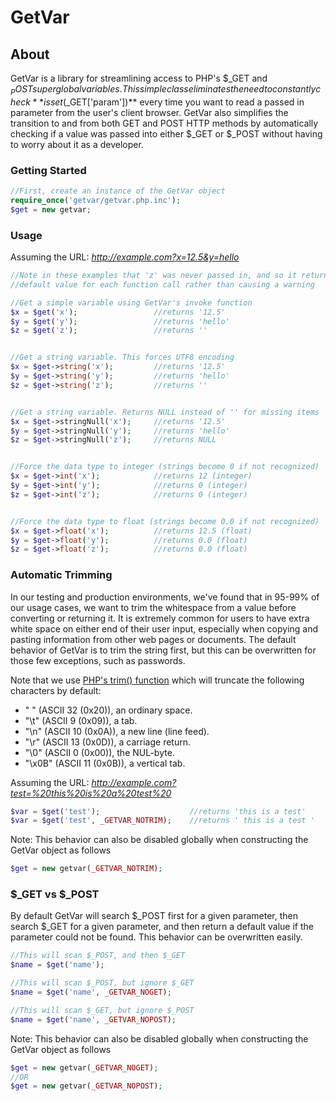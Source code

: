 # GetVar

## About
GetVar is a library for streamlining access to PHP's $_GET and $_POST super
global variables. This simple class eliminates the need to constantly check
**isset($_GET['param'])** every time you want to read a passed in parameter from
the user's client browser. GetVar also simplifies the transition to and from
both GET and POST HTTP methods by automatically checking if a value was passed
into either $_GET or $_POST without having to worry about it as a developer.


### Getting Started
```php
//First, create an instance of the GetVar object
require_once('getvar/getvar.php.inc');
$get = new getvar;
```

### Usage
Assuming the URL: *http://example.com?x=12.5&y=hello*
```php
//Note in these examples that 'z' was never passed in, and so it returns a
//default value for each function call rather than causing a warning

//Get a simple variable using GetVar's invoke function
$x = $get('x');					//returns '12.5'
$y = $get('y');					//returns 'hello'
$z = $get('z');					//returns ''


//Get a string variable. This forces UTF8 encoding
$x = $get->string('x');			//returns '12.5'
$y = $get->string('y');			//returns 'hello'
$z = $get->string('z');			//returns ''


//Get a string variable. Returns NULL instead of '' for missing items
$x = $get->stringNull('x');		//returns '12.5'
$y = $get->stringNull('y');		//returns 'hello'
$z = $get->stringNull('z');		//returns NULL


//Force the data type to integer (strings become 0 if not recognized)
$x = $get->int('x');			//returns 12 (integer)
$y = $get->int('y');			//returns 0 (integer)
$z = $get->int('z');			//returns 0 (integer)


//Force the data type to float (strings become 0.0 if not recognized)
$x = $get->float('x');			//returns 12.5 (float)
$y = $get->float('y');			//returns 0.0 (float)
$z = $get->float('z');			//returns 0.0 (float)
```


### Automatic Trimming
In our testing and production environments, we've found that in 95-99% of our
usage cases, we want to trim the whitespace from a value before converting or
returning it. It is extremely common for users to have extra white space on
either end of their user input, especially when copying and pasting information
from other web pages or documents. The default behavior of GetVar is to trim
the string first, but this can be overwritten for those few exceptions, such as
passwords.

Note that we use
[PHP's trim() function](http://php.net/manual/en/function.trim.php)
which will truncate the following characters by default:
* " " (ASCII 32 (0x20)), an ordinary space.
* "\t" (ASCII 9 (0x09)), a tab.
* "\n" (ASCII 10 (0x0A)), a new line (line feed).
* "\r" (ASCII 13 (0x0D)), a carriage return.
* "\0" (ASCII 0 (0x00)), the NUL-byte.
* "\x0B" (ASCII 11 (0x0B)), a vertical tab.

Assuming the URL: *http://example.com?test=%20this%20is%20a%20test%20*
```php
$var = $get('test');					//returns 'this is a test'
$var = $get('test', _GETVAR_NOTRIM);	//returns ' this is a test '
```

Note: This behavior can also be disabled globally when constructing the GetVar
object as follows
```php
$get = new getvar(_GETVAR_NOTRIM);
```


### $_GET vs $_POST
By default GetVar will search $_POST first for a given parameter, then search
$_GET for a given parameter, and then return a default value if the parameter
could not be found. This behavior can be overwritten easily.

```php
//This will scan $_POST, and then $_GET
$name = $get('name');

//This will scan $_POST, but ignore $_GET
$name = $get('name', _GETVAR_NOGET);

//This will scan $_GET, but ignore $_POST
$name = $get('name', _GETVAR_NOPOST);
```

Note: This behavior can also be disabled globally when constructing the GetVar
object as follows
```php
$get = new getvar(_GETVAR_NOGET);
//OR
$get = new getvar(_GETVAR_NOPOST);
```
